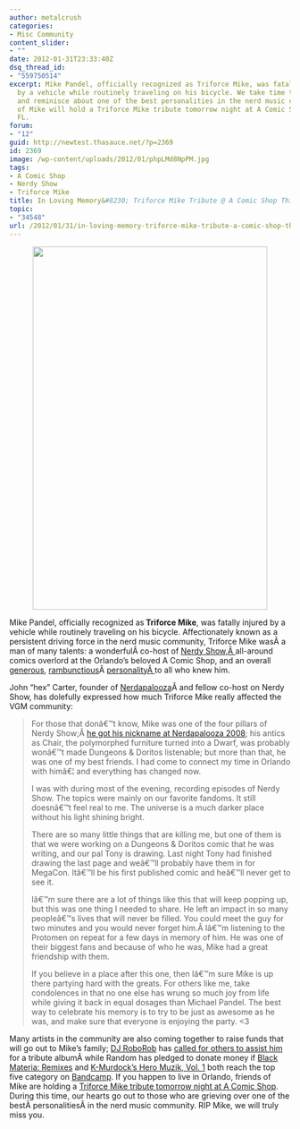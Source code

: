```yaml
---
author: metalcrush
categories:
- Misc Community
content_slider:
- ""
date: 2012-01-31T23:33:40Z
dsq_thread_id:
- "559750514"
excerpt: Mike Pandel, officially recognized as Triforce Mike, was fatally injured
  by a vehicle while routinely traveling on his bicycle. We take time to remember
  and reminisce about one of the best personalities in the nerd music community. Friends
  of Mike will hold a Triforce Mike tribute tomorrow night at A Comic Shop in Orlando,
  FL.
forum:
- "12"
guid: http://newtest.thasauce.net/?p=2369
id: 2369
image: /wp-content/uploads/2012/01/phpLMd8NpPM.jpg
tags:
- A Comic Shop
- Nerdy Show
- Triforce Mike
title: In Loving Memory&#8230; Triforce Mike Tribute @ A Comic Shop This Wednesday
topic:
- "34548"
url: /2012/01/31/in-loving-memory-triforce-mike-tribute-a-comic-shop-this-wednesday/
---
```


<p style="text-align: center;">
  <a href="http://thasauce.net/wp-content/uploads/2012/01/tumblr_lyo430ZOPT1qibq8fo1_1280.jpeg"><img class="aligncenter  wp-image-2371" title="tumblr_lyo430ZOPT1qibq8fo1_1280" src="http://thasauce.net/wp-content/uploads/2012/01/tumblr_lyo430ZOPT1qibq8fo1_1280.jpeg" alt="" width="420" height="649" srcset="http://thasauce.net/wp-content/uploads/2012/01/tumblr_lyo430ZOPT1qibq8fo1_1280.jpeg 700w, http://thasauce.net/wp-content/uploads/2012/01/tumblr_lyo430ZOPT1qibq8fo1_1280-194x300.jpg 194w, http://thasauce.net/wp-content/uploads/2012/01/tumblr_lyo430ZOPT1qibq8fo1_1280-662x1024.jpg 662w, http://thasauce.net/wp-content/uploads/2012/01/tumblr_lyo430ZOPT1qibq8fo1_1280-48x75.jpg 48w" sizes="(max-width: 420px) 100vw, 420px" /></a>
</p>

<p style="text-align: left;">
  Mike Pandel, officially recognized as<strong> Triforce Mike</strong>, was fatally injured by a vehicle while routinely traveling on his bicycle. Affectionately known as a persistent driving force in the nerd music community, Triforce Mike wasÂ a man of many talents: a wonderfulÂ co-host of <a href="http://nerdyshow.com/">Nerdy Show,Â </a>all-around comics overlord at the Orlando&#8217;s beloved A Comic Shop, and an overall <a href="http://v2lab.com/theory/?p=6120">generous</a>, <a href="http://www.brokenfrontier.com/blog/p/detail/the-death-of-a-comic-salesman-triforce-mike#react">rambunctious</a>Â <a href="https://www.facebook.com/nerdapaloozafest/posts/10150522543953285">personalityÂ </a>to all who knew him.
</p>

<p style="text-align: left;">
  John &#8220;hex&#8221; Carter, founder of <a href="http://nerdapalooza.org/">Nerdapalooza</a>Â and fellow co-host on Nerdy Show, has dolefully expressed how much Triforce Mike really affected the VGM community:
</p>

> For those that donâ€™t know, Mike was one of the four pillars of Nerdy Show;Â [he got his nickname at Nerdapalooza 2008](http://hexwarrior.tumblr.com/post/16756114189); his antics as Chair, the polymorphed furniture turned into a Dwarf, was probably wonâ€™t made Dungeons & Doritos listenable; but more than that, he was one of my best friends. I had come to connect my time in Orlando with himâ€¦ and everything has changed now.
> 
> I was with during most of the evening, recording episodes of Nerdy Show. The topics were mainly on our favorite fandoms. It still doesnâ€™t feel real to me. The universe is a much darker place without his light shining bright.
> 
> There are so many little things that are killing me, but one of them is that we were working on a Dungeons & Doritos comic that he was writing, and our pal Tony is drawing. Last night Tony had finished drawing the last page and weâ€™ll probably have them in for MegaCon. Itâ€™ll be his first published comic and heâ€™ll never get to see it.
> 
> Iâ€™m sure there are a lot of things like this that will keep popping up, but this was one thing I needed to share. He left an impact in so many peopleâ€™s lives that will never be filled. You could meet the guy for two minutes and you would never forget him.Â Iâ€™m listening to the Protomen on repeat for a few days in memory of him. He was one of their biggest fans and because of who he was, Mike had a great friendship with them.
> 
> If you believe in a place after this one, then Iâ€™m sure Mike is up there partying hard with the greats. For others like me, take condolences in that no one else has wrung so much joy from life while giving it back in equal dosages than Michael Pandel. The best way to celebrate his memory is to try to be just as awesome as he was, and make sure that everyone is enjoying the party. <3

Many artists in the community are also coming together to raise funds that will go out to Mike&#8217;s family; [DJ RoboRob](http://djroborob.bandcamp.com/) has [called for others to assist him](https://www.facebook.com/djroborob/posts/309490279102096) for a tribute albumÂ while Random has pledged to donate money if [Black Materia: Remixes](http://megaranmusic.com/album/black-materia-the-remixes) and [K-Murdock&#8217;s Hero Muzik, Vol. 1](http://neosonix.bandcamp.com/album/hero-muzik-vol-1) both reach the top five category on [Bandcamp](http://bandcamp.com/). If you happen to live in Orlando, friends of Mike are holding a [Triforce Mike tribute tomorrow night at A Comic Shop](https://www.facebook.com/events/102293246562857/?ref=nf). During this time, our hearts go out to those who are grieving over one of the bestÂ personalitiesÂ in the nerd music community. RIP Mike, we will truly miss you.